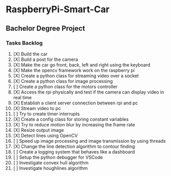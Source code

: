 # RaspberryPi-Smart-Car
## Bachelor Degree Project

### Tasks Backlog
1.  [X] Build the car
2.  [X] Build a post for the camera
3.  [X] Make the car go front, back, left and right using the keyboard
4.  [X] Make the opencv framework work on the raspberry pi
5.  [X] Create a python class for streaming video over a socket
6.  [X] Create a python class for image processing
7.  [ ] Create a python class for the motors controller 
8.  [X] Access the rpi physically and test if the camera can display video in real time
9.  [X] Establish a client server connection between rpi and pc
10. [X] Stream video to pc 
11. [ ] Try to create timer interrupts
12. [X] Create a config class for storing constant variables
13. [X] Try to reduce motion blur by increasing the frame rate
14. [X] Resize output image 
15. [X] Detect lines using OpenCV
16. [ ] Speed up image processing and image transmission by using threads
17. [X] Change the line detection algorithm to contour finding 
18. [ ] Create a logging system that behaves like a dashboard
19. [ ] Setup the python debugger for VSCode
20. [ ] Investigate convex hull algorithm
21. [ ] Investigate houghlines algorithm
 